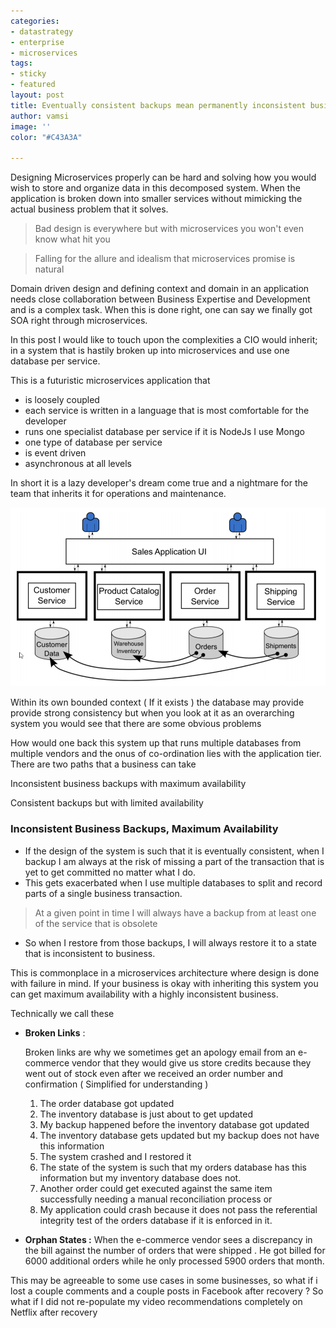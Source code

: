 ```yaml
---
categories:
- datastrategy
- enterprise
- microservices
tags:
- sticky
- featured
layout: post
title: Eventually consistent backups mean permanently inconsistent business
author: vamsi
image: ''
color: "#C43A3A"

---
```

Designing Microservices properly can be hard and solving how you would wish to store and organize data in this decomposed system. When the application is broken down into smaller services without mimicking the actual business problem that it solves.

> Bad design is everywhere but with microservices you won't even know what hit you

> Falling for the allure and idealism that microservices promise is natural

Domain driven design and defining context and domain in an application needs close collaboration between Business Expertise and Development and is a complex task. When this is done right, one can say we finally got SOA right through microservices.

In this post I would like to touch upon the complexities a CIO would inherit; in a system that is hastily broken up into microservices and use one database per service.

This is a futuristic microservices application that

* is loosely coupled
* each service is written in a language that is most comfortable for the developer
* runs one specialist database per service if it is NodeJs I use Mongo
* one type of database per service
* is event driven
* asynchronous at all levels

In short it is a lazy developer's dream come true and a nightmare for the team that inherits it for operations and maintenance.

![](/assets/images/sampleApplication.png)

Within its own bounded context ( If it exists ) the database may provide provide strong consistency but when you look at it as an overarching system you would see that there are some obvious problems

How would one back this system up that runs multiple databases from multiple vendors and the onus of co-ordination lies with the application tier. There are two paths that a business can take 

Inconsistent business backups with maximum availability 

Consistent backups but with limited availability 

### Inconsistent Business Backups, Maximum Availability

* If the design of the system is such that it is eventually consistent, when I backup I am always at the risk of missing a part of the transaction that is yet to get committed no matter what I do.
* This gets exacerbated when I use multiple databases to split and record  parts of a single business transaction.

> At a given point in time I will always have a backup from at least one of the service that is obsolete

* So when I restore from those backups, I will always restore it to a state that is inconsistent to business.

This is commonplace in a microservices architecture where design is done with failure in mind. If your business is okay with inheriting this system you can get maximum availability with a highly inconsistent business.

Technically we call these

* **Broken Links** : 

  Broken links are why we sometimes get an apology email from an e-commerce vendor that they would give us store credits because they went out of stock even after we received an order number and confirmation ( Simplified for understanding )
  1. The order database got updated 
  2. The inventory database is just about to get updated 
  3. My backup happened before the inventory database got updated 
  4. The inventory database gets updated but my backup does not have this information
  5. The system crashed and I restored it 
  6. The state of the system is such that my orders database has this information but my inventory database does not. 
  7. Another order could get executed against the same item successfully needing a manual reconciliation process or 
  8. My application could crash because it does not pass the referential integrity test of the orders database if it is enforced in it. 
* **Orphan States :** When the e-commerce vendor sees a discrepancy in the bill against the number of orders that were shipped . He got billed for 6000 additional orders while he only processed 5900 orders that month. 

This may be agreeable to some use cases in some businesses, so what if i lost a couple comments and a couple posts in Facebook after recovery ? So what if I did not re-populate my video recommendations completely on Netflix after recovery